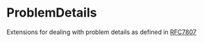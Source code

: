 # ProblemDetails
Extensions for dealing with problem details as defined in [RFC7807](https://tools.ietf.org/html/rfc7807)
